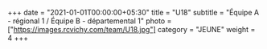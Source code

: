 +++
date = "2021-01-01T00:00:00+05:30"
title = "U18"
subtitle = "Équipe A - régional 1 / Équipe B - départemental 1"
photo = ["https://images.rcvichy.com/team/U18.jpg"]
category = "JEUNE"
weight = 4
+++ 


